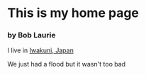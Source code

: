 # This is my home page
### by Bob Laurie

I live in [Iwakuni, Japan](https://www.mcasiwakuni.marines.mil/)


We just had a flood but it wasn't too bad
